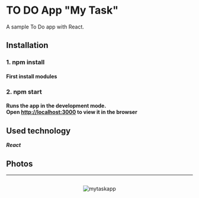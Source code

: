 # TO DO App "My Task"

A sample To Do app with React.

## Installation

### 1. npm install

#### First install modules

### 2. npm start

#### Runs the app in the development mode.</br>Open [http://localhost:3000](http://localhost:3000) to view it in the browser

## Used technology

**_React_**

## Photos

---

<div style="display: flex; flex-direction: column; align-items: center">
  
  ![mytaskapp](https://user-images.githubusercontent.com/35461058/82580398-5e1fea80-9b8f-11ea-8b08-6b1f36a0b219.PNG)

</div>
